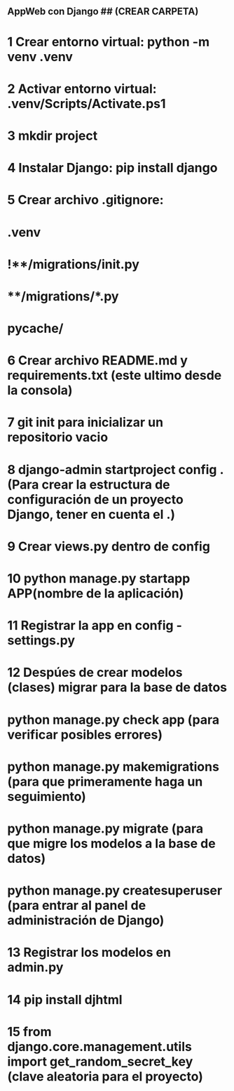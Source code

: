 ## AppWeb con Django ## (CREAR CARPETA)

# 1 Crear entorno virtual: python -m venv .venv

# 2 Activar entorno virtual: .venv/Scripts/Activate.ps1

# 3 mkdir project

# 4 Instalar Django: pip install django

# 5 Crear archivo .gitignore:
# .venv
# !**/migrations/__init__.py
# **/migrations/*.py
# __pycache__/

# 6 Crear archivo README.md y requirements.txt (este ultimo desde la consola)

# 7 git init para inicializar un repositorio vacio

# 8 django-admin startproject config . (Para crear la estructura de configuración de un proyecto Django, tener en cuenta el .) 

# 9 Crear views.py dentro de config

# 10 python manage.py startapp APP(nombre de la aplicación)

# 11 Registrar la app en config - settings.py

# 12 Despúes de crear modelos (clases) migrar para la base de datos
# python manage.py check app (para verificar posibles errores)
# python manage.py makemigrations (para que primeramente haga un seguimiento)
# python manage.py migrate (para que migre los modelos a la base de datos)
# python manage.py createsuperuser (para entrar al panel de administración de Django)

# 13 Registrar los modelos en admin.py

# 14 pip install djhtml

# 15 from django.core.management.utils import get_random_secret_key (clave aleatoria para el proyecto)